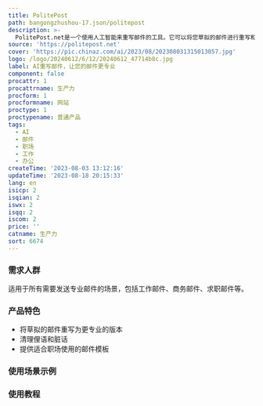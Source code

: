 ```yaml
---
title: PolitePost
path: bangongzhushou-17.json/politepost
description: >-
  PolitePost.net是一个使用人工智能来重写邮件的工具。它可以将您草拟的邮件进行重写和整理，使其更加专业和适合在职场中使用。只需输入您的初稿，包含所有俚语和脏话，我们的AI机器人就会为您进行重写和清理，让您的邮件在几秒钟内变得专业起来。
source: 'https://politepost.net'
cover: 'https://pic.chinaz.com/ai/2023/08/202308031315013057.jpg'
logo: /logo/20240612/6/12/20240612_47714b8c.jpg
label: AI重写邮件，让您的邮件更专业
component: false
procattr: 1
procattrname: 生产力
procform: 1
procformname: 网站
proctype: 1
proctypename: 普通产品
tags:
  - AI
  - 邮件
  - 职场
  - 工作
  - 办公
createTime: '2023-08-03 13:12:16'
updateTime: '2023-08-18 20:15:33'
lang: en
isicp: 2
isqian: 2
iswx: 2
isqq: 2
iscom: 2
price: ''
catname: 生产力
sort: 6674
---
```




### 需求人群
适用于所有需要发送专业邮件的场景，包括工作邮件、商务邮件、求职邮件等。

### 产品特色
- 将草拟的邮件重写为更专业的版本
- 清理俚语和脏话
- 提供适合职场使用的邮件模板

### 使用场景示例


### 使用教程


  
